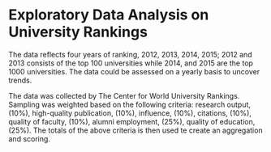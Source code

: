 # Exploratory Data Analysis on University Rankings

The data reflects four years of ranking, 2012, 2013, 2014, 2015; 2012 and 2013 consists of the top 100 universities while 2014, and 2015 are the top 1000 universities. The data could be assessed on a yearly basis to uncover trends.

The data was collected by The Center for World University Rankings. Sampling was weighted based on the following criteria: research output, (10%), high-quality publication, (10%), influence, (10%), citations, (10%), quality of faculty, (10%), alumni employment, (25%), quality of education, (25%). The totals of the above criteria is then used te create an aggregation and scoring.
